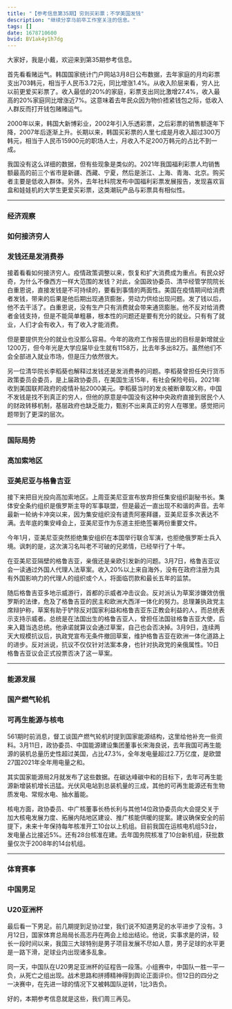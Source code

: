 ```yaml
---
title: "【参考信息第35期】穷则买彩票；不学美国发钱"
description: "继续分享马前卒工作室关注的信息。"
tags: []
date: 1678710600
bvid: BV1ak4y1h7dg
---
```

大家好，我是小戴，欢迎来到第35期参考信息。

首先看看赌运气。韩国国家统计门户网站3月8日公布数据，去年家庭的月均彩票支出703韩元，相当于人民币3.72元，同比增涨1.4%。从收入阶层来看，穷人比以前更爱买彩票了。收入最低的20%的家庭，彩票支出同比激增27.4%，收入最高的20%家庭同比增涨近7%。这意味着去年民众因为物价捂紧钱包之际，低收入人群反而打开钱包赌赌运气。

2000年以来，韩国大新博彩业，2002年引入乐透彩票，之后彩票的销售额逐年下降，2007年后逐渐上升。长期以来，韩国买彩票的人里七成是月收入超过300万韩元，相当于人民币15900元的职场人士，月收入不足200万韩元的占比不到一成。

我国没有这么详细的数据，但有些现象是类似的。2021年我国福利彩票人均销售额最高的前三个省市是新疆、西藏、宁夏，然后是浙江、上海、青海、北京。购买者主要是低收入群体。另外，去年社科院发布中国福利彩票发展报告，发现喜欢盲盒和娃娃机的大学生更爱买彩票，这类潮玩产品与彩票具有相似性。

---

### 经济观察
### 如何接济穷人
### 发钱还是发消费券

接着看看如何接济穷人。疫情政策调整以来，恢复和扩大消费成为重点。有民众好奇，为什么不像西方一样大范围的发钱？对此，全国政协委员、清华经管学院院长白重恩说，直接发钱是不可持续的，要看到事情的两面性。美国在疫情期间给消费者发钱，带来的后果是他后期出现通货膨胀，劳动力供给出现问题。发了钱以后，他不去干活了。白重恩说，没有生产只有消费就会带来通货膨胀。他不反对给消费者金钱支持，但是不能简单粗暴，根本性的问题还是要有充分的就业。只有有了就业，人们才会有收入，有了收入才能消费。

但是要提供充分的就业也没那么容易。今年的政府工作报告提出的目标是新增就业1200万，但今年光是大学应届毕业生就有1158万，比去年多出82万。虽然他们不会全部进入就业市场，但是压力依然很大。

另一位清华院长李稻葵也解释过发钱还是发消费券的问题。李稻葵曾担任央行货币政策委员会委员，是上届政协委员，在美国生活15年，有社会保险号码，2021年收到美国联邦政府的疫情补贴2000美元。李稻葵当时的发炎被断章取义称，中国不发钱是找不到真正的穷人，但他的原意是中国没有这种中央政府直接到居民个人的财政转移机制，基层政府也缺乏能力，甄别不出来真正的穷人在哪里。感觉把问题带到了更深的层次。

---

### 国际局势
### 高加索地区
### 亚美尼亚与格鲁吉亚

接下来把目光投向高加索地区。上周亚美尼亚宣布放弃担任集安组织副秘书长。集体安全条约组织是俄罗斯主导的军事联盟，但是最近一直出现不和谐的声音。去年最新一轮纳卡冲突以来，因为集安组织没有谴责阿塞拜疆，亚美尼亚多次表达不满。去年底的集安峰会上，亚美尼亚作为东道主拒绝签署两份重要文件。

今年1月，亚美尼亚突然拒绝集安组织在本国举行联合军演，也拒绝俄罗斯士兵入境。讽刺的是，这次演习名叫老不可破的兄弟情，已经举行了十年。

在亚美尼亚隔壁的格鲁吉亚，亲俄还是亲欧引发新的问题。3月7日，格鲁吉亚议会一读通过外国人代理人法草案。收入20%以上来自海外，没有在政府注册为具有外国影响力的代理人的组织或个人，将面临罚款和最长五年的监禁。

随后格鲁吉亚多地示威游行，首都的示威者冲击议会。反对派认为草案涉嫌效仿俄罗斯的法律，危及了格鲁吉亚的民主和欧洲大西洋一体化的努力。总理兼执政党主席辩护称，草案有助于铲除反对国家利益和格鲁吉亚东正教会利益的人，而总统表示支持示威者。总统是在法国出生的格鲁吉亚人，曾担任法国驻格鲁吉亚大使，后来入籍当选总统。他承诺就算议会通过草案，自己也会否决掉。3月9日，连续两天大规模抗议后，执政党宣布无条件撤回草案，维护格鲁吉亚在欧洲一体化道路上的进步。反对派说，抗议不仅仅针对法案本身，也针对执政党的亲俄属性。10日格鲁吉亚议会正式投票否决了这一草案。

---

### 能源发展
### 国产燃气轮机
### 可再生能源与核电

561期时前消息，督工谈国产燃气轮机时提到国家能源结构，这里给他补充一些资料。3月11日，政协委员、中国能源建设集团董事长宋海良说，去年我国可再生能源的装机总量历史性超过美国，占比47.3%，全年发电量超过2.7万亿度，是欧盟27国2021年全年用电量之和。

其实国家能源局2月就发布了这些数据。在碳达峰碳中和的目标下，去年可再生能源新增装机增长迅猛。光伏风电站到总装机量的三成，其他的可再生能源还有生物质发电、常规水电、抽水蓄能。

核电方面，政协委员、中广核董事长杨长利与其他14位政协委员向大会提交关于加大核电发展力度、拓展内陆地区建设、推广核能供暖的提案。建议确保安全的前提下，未来十年保持每年核准开工10台以上机组。目前我国在运核电机组53台，发电量占比接近5%。还有28台核准在建。去年国务院核准了10台新机组，获批数量仅次于2008年的14台机组。

---

### 体育赛事
### 中国男足
### U20亚洲杯

最后看一下男足。前几期提到足协过堂，我们说不知道男足的水平进步了没有。3月12日，国家体育总局局长高志丹在两会上给出结论。他说，实事求是的讲，较长一段时间以来，我国三大球特别是男子项目发展不尽如人意，男子足球的水平更是一路下滑，足球业内出现诸多乱象。

同一天，中国队在U20男足亚洲杯的征程告一段落。小组赛中，中国队一胜一平一负，从死亡之组出现。战术思路和拼搏精神得到舆论正面评价。但12日的四分之一决赛中，在先进一球的情况下又被韩国队逆转，1比3告负。

好的，本期参考信息就是这些，我们周三再见。

